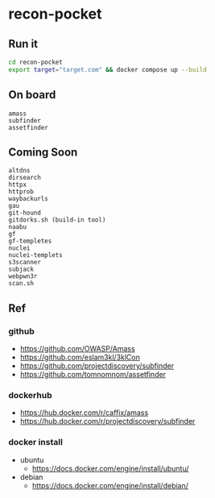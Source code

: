 # recon-pocket

## Run it

```bash
cd recon-pocket
export target="target.com" && docker compose up --build
```

## On board

```text
amass
subfinder
assetfinder
```

## Coming Soon

```text
altdns
dirsearch
httpx
httprob
waybackurls
gau
git-hound
gitdorks.sh (build-in tool)
naabu
gf
gf-templetes
nuclei
nuclei-templets
s3scanner
subjack
webpwn3r
scan.sh
```

## Ref

### github

- https://github.com/OWASP/Amass
- https://github.com/eslam3kl/3klCon
- https://github.com/projectdiscovery/subfinder
- https://github.com/tomnomnom/assetfinder

### dockerhub

- https://hub.docker.com/r/caffix/amass
- https://hub.docker.com/r/projectdiscovery/subfinder

### docker install

- ubuntu
  - https://docs.docker.com/engine/install/ubuntu/
- debian
  - https://docs.docker.com/engine/install/debian/
